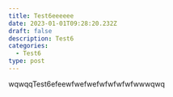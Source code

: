 ```yaml
---
title: Test6eeeeee
date: 2023-01-01T09:28:20.232Z
draft: false
description: Test6
categories:
  - Test6
type: post
---
```

 



wqwqqTest6efeewfwefwefwfwfwfwfwwwqwq